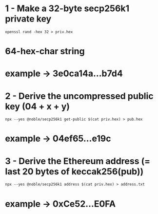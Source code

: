 # 1 - Make a 32-byte secp256k1 private key
`openssl rand -hex 32 > priv.hex`                     
# 64-hex-char string
# example → 3e0ca14a…b7d4

# 2 - Derive the uncompressed public key (04 + x + y)
`npx --yes @noble/secp256k1 get-public $(cat priv.hex) > pub.hex`
# example → 04ef65…e19c

# 3 - Derive the Ethereum address (= last 20 bytes of keccak256(pub))
`npx --yes @noble/secp256k1 address $(cat priv.hex) > address.txt`
# example → 0xCe52…E0FA

